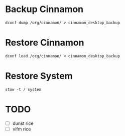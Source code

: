# Backup Cinnamon

`dconf dump /org/cinnamon/ > cinnamon_desktop_backup`

# Restore Cinnamon

`dconf load /org/cinnamon/ < cinnamon_desktop_backup`

# Restore System

`stow -t / system`

# TODO

- [ ] dunst rice
- [ ] vifm rice
